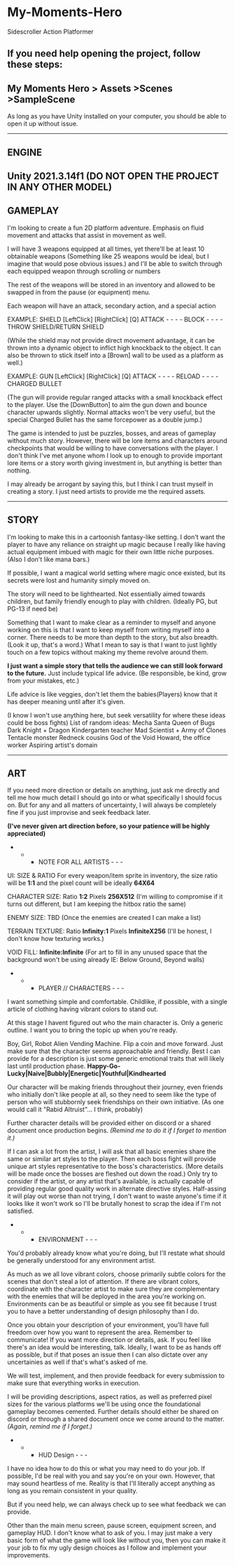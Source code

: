 # My-Moments-Hero
Sidescroller Action Platformer

If you need help opening the project, follow these steps:
------------------------------------------------------------
My Moments Hero
    > Assets
        >Scenes
            >SampleScene
-------------------------------------------------------------
As long as you have Unity installed on your computer, you should be able to open it up without issue.

-----------------------------------------------------------------------------------------------------
ENGINE
-----------------------------------------------------------------------------------------------------
Unity 2021.3.14f1 (DO NOT OPEN THE PROJECT IN ANY OTHER MODEL)
-----------------------------------------------------------------------------------------------------
GAMEPLAY
-----------------------------------------------------------------------------------------------------

I'm looking to create a fun 2D platform adventure.
Emphasis on fluid movement and attacks that assist in movement as well.

I will have 3 weapons equipped at all times, yet there'll be at least 10 obtainable weapons (Something like 25 weapons would be ideal, but I imagine that would pose obvious issues.) and I'll be able to switch through each equipped weapon through scrolling or numbers

The rest of the weapons will be stored in an inventory and allowed to be swapped in from the pause (or equipment) menu.

Each weapon will have an attack, secondary action, and a special action

EXAMPLE: SHIELD
[LeftClick]   [RightClick]   [Q]
ATTACK - - - - BLOCK - - - - THROW SHIELD/RETURN SHIELD

(While the shield may not provide direct movement advantage, it can be thrown into a dynamic object to inflict high knockback to the object. It can also be thrown to stick itself into a [Brown] wall to be used as a platform as well.)

EXAMPLE: GUN
[LeftClick]   [RightClick]    [Q]
ATTACK - - - - RELOAD - - - - CHARGED BULLET

(The gun will provide regular ranged attacks with a small knockback effect to the player. Use the [DownButton] to aim the gun down and bounce character upwards slightly. Normal attacks won't be very useful, but the special Charged Bullet has the same forcepower as a double jump.)


The game is intended to just be puzzles, bosses, and areas of gameplay without much story. However, there will be lore items and characters around checkpoints that would be willing to have conversations with the player. I don't think I've met anyone whom I look up to enough to provide important lore items or a story worth giving investment in, but anything is better than nothing.

I may already be arrogant by saying this, but I think I can trust myself in creating a story. I just need artists to provide me the required assets.

-----------------------------------------------------------------------------------------------------
STORY
-----------------------------------------------------------------------------------------------------

I'm looking to make this in a cartoonish fantasy-like setting.
I don't want the player to have any reliance on straight up magic because I really like having actual equipment imbued with magic for their own little niche purposes. (Also I don't like mana bars.)

If possible, I want a magical world setting where magic once existed, but its secrets were lost and humanity simply moved on.

The story will need to be lighthearted. Not essentially aimed towards children, but family friendly enough to play with children. (Ideally PG, but PG-13 if need be)

Something that I want to make clear as a reminder to myself and anyone working on this is that I want to keep myself from writing myself into a corner. There needs to be more than depth to the story, but also breadth. (Look it up, that's a word.)
What I mean to say is that I want to just lightly touch on a few topics without making my theme revolve around them.

**I just want a simple story that tells the audience we can still look forward to the future.** 
Just include typical life advice. (Be responsible, be kind, grow from your mistakes, etc.)

Life advice is like veggies, don't let them the babies(Players) know that it has deeper meaning until after it's given.

(I know I won't use anything here, but seek versatility for where these ideas could be boss fights)
List of random ideas:
Mecha Santa
Queen of Bugs
Dark Knight + Dragon
Kindergarten teacher
Mad Scientist + Army of Clones
Tentacle monster
Redneck cousins
God of the Void
Howard, the office worker
Aspiring artist's domain

-----------------------------------------------------------------------------------------------------
ART
-----------------------------------------------------------------------------------------------------

If you need more direction or details on anything, just ask me directly and tell me how much detail I should go into or what specifically I should focus on. But for any and all matters of uncertainty, I will always be completely fine if you just improvise and seek feedback later.

   **(I've never given art direction before, so your patience will be highly appreciated)**




- - - NOTE FOR ALL ARTISTS - - -

UI: SIZE & RATIO
For every weapon/item sprite in inventory, the size ratio will be **1:1** and the pixel count will be ideally **64X64**

CHARACTER SIZE: Ratio **1:2** Pixels **256X512** (I'm willing to compromise if it turns out different, but I am keeping the hitbox ratio the same)

ENEMY SIZE: TBD (Once the enemies are created I can make a list)

TERRAIN TEXTURE: Ratio **Infinity:1** Pixels **InfiniteX256** (I'll be honest, I don't know how texturing works.)

VOID FILL: **Infinite:Infinite** (For art to fill in any unused space that the background won't be using already IE: Below Ground, Beyond walls)

- - - PLAYER // CHARACTERS - - -

I want something simple and comfortable. Childlike, if possible, with a single article of clothing having vibrant colors to stand out.

At this stage I havent figured out who the main character is. Only a generic outline. I want you to bring the topic up when you're ready.

Boy, Girl, Robot Alien Vending Machine. Flip a coin and move forward.
Just make sure that the character seems approachable and friendly.
Best I can provide for a description is just some generic emotional traits that will likely last until production phase.
**Happy-Go-Lucky|Naive|Bubbly|Energetic|Youthful|Kindhearted**

Our character will be making friends throughout their journey, even friends who initially don't like people at all, so they need to seem like the type of person who will stubbornly seek friendships on their own initiative. (As one would call it "Rabid Altruist"... I think, probably)

Further character details will be provided either on discord or a shared document once production begins. *(Remind me to do it if I forget to mention it.)*

If I can ask a lot from the artist, I will ask that all basic enemies share the same or similar art styles to the player. Then each boss fight will provide unique art styles representative to the boss's characteristics. (More details will be made once the bosses are fleshed out down the road.) Only try to consider if the artist, or any artist that's available, is actually capable of providing regular good quality work in alternate directive styles. Half-assing it will play out worse than not trying, I don't want to waste anyone's time if it looks like it won't work so I'll be brutally honest to scrap the idea if I'm not satisfied.

- - - ENVIRONMENT - - -

You'd probably already know what you're doing, but I'll restate what should be generally understood for any environment artist.

As much as we all love vibrant colors, choose primarily subtle colors for the scenes that don't steal a lot of attention. If there are vibrant colors, coordinate with the character artist to make sure they are complementary with the enemies that will be deployed in the area you're working on. Environments can be as beautiful or simple as you see fit because I trust you to have a better understanding of design philosophy than I do.

Once you obtain your description of your environment, you'll have full freedom over how you want to represent the area. Remember to communicate! If you want more direction or details, ask. If you feel like there's an idea would be interesting, talk. Ideally, I want to be as hands off as possible, but if that poses an issue then I can also dictate over any uncertainies as well if that's what's asked of me.

We will test, implement, and then provide feedback for every submission to make sure that everything works in execution.

I will be providing descriptions, aspect ratios, as well as preferred pixel sizes for the various platforms we'll be using once the foundational gameplay becomes cemented. Further details should either be shared on discord or through a shared document once we come around to the matter. 
*(Again, remind me if I forget.)*


 - - - HUD Design - - -

 I have no idea how to do this or what you may need to do your job. If possible, I'd be real with you and say you're on your own.
 However, that may sound heartless of me.
 Reality is that I'll literally accept anything as long as you remain consistent in your quality.

 But if you need help, we can always check up to see what feedback we can provide.

Other than the main menu screen, pause screen, equipment screen, and gameplay HUD. I don't know what to ask of you. I may just make a very basic form of what the game will look like without you, then you can make it your job to fix my ugly design choices as I follow and implement your improvements.